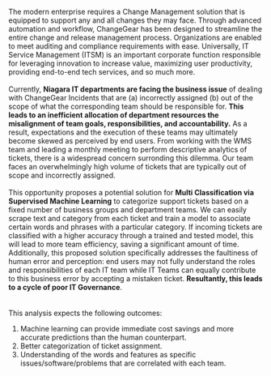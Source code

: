 The modern enterprise requires a Change Management solution that is equipped to support any and all changes they may face. Through advanced automation and workflow, ChangeGear has been designed to streamline the entire change and release management process. Organizations are enabled to meet auditing and compliance requirements with ease. Universally, IT Service Management (ITSM) is an important corporate function responsible for leveraging innovation to increase value, maximizing user productivity, providing end-to-end tech services, and so much more.
<br><br>
Currently, **Niagara IT departments are facing the business issue** of dealing with ChangeGear Incidents that are (a) incorrectly assigned (b) out of the scope of what the corresponding team should be responsible for. **This leads to an inefficient allocation of department resources the misalignment of team goals, responsibilities, and accountability.** As a result, expectations and the execution of these teams may ultimately become skewed as perceived by end users. From working with the WMS team and leading a monthly meeting to perform descriptive analytics of tickets, there is a widespread concern surronding this dilemma. Our team faces an overwhelmingly high volume of tickets that are typically out of scope and incorrectly assigned. 
<br><br>
This opportunity proposes a potential solution for **Multi Classification via Supervised Machine Learning** to categorize support tickets based on a fixed number of business groups and department teams. We can easily scrape text and category from each ticket and train a model to associate certain words and phrases with a particular category. If incoming tickets are classified with a higher accuracy through a trained and tested model, this will lead to more team efficiency, saving a significant amount of time. Additionally, this proposed solution specifically addresses the faultiness of human error and perception: end users may not fully understand the roles and responsibilities of each IT team while IT Teams can equally contribute to this business error by accepting a mistaken ticket. **Resultantly, this leads to a cycle of poor IT Governance**.   
<br><br>
This analysis expects the following outcomes:
1. Machine learning can provide immediate cost savings and more accurate predictions than the human counterpart.
2. Better categorization of ticket assignment.
3. Understanding of the words and features as specific issues/software/problems that are correlated with each team.
